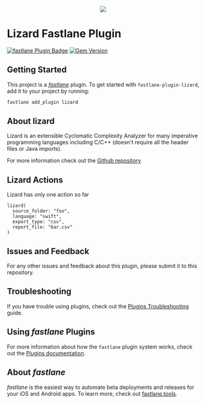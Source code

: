 <p align="center">
    <a href="https://sentry.io" target="_blank" align="center">
        <img src="https://camo.githubusercontent.com/bf0171b40f72483bc67dd4352db1d37c90a541c1/687474703a2f2f7777772e6c697a6172642e77732f776562736974652f7374617469632f696d672f6c6f676f2d736d616c6c2e706e67">
    </a>
<br/>
    <h1>Lizard Fastlane Plugin</h1>
</p>

[![fastlane Plugin Badge](https://rawcdn.githack.com/fastlane/fastlane/master/fastlane/assets/plugin-badge.svg)](https://rubygems.org/gems/fastlane-plugin-lizard)
[![Gem Version](https://badge.fury.io/rb/fastlane-plugin-lizard.svg)](https://badge.fury.io/rb/fastlane-plugin-lizard)

## Getting Started

This project is a [_fastlane_](https://github.com/fastlane/fastlane) plugin. To get started with `fastlane-plugin-lizard`, add it to your project by running:

```bash
fastlane add_plugin lizard
```

## About lizard

Lizard is an extensible Cyclomatic Complexity Analyzer for many imperative programming languages including C/C++ (doesn't require all the header files or Java imports).

For more information check out the [Github repository](https://github.com/terryyin/lizard)

## Lizard Actions

Lizard has only one action so far

```
lizard(
  source_folder: "foo",
  language: "swift",
  export_type: "csv",
  report_file: "bar.csv"
)
```

## Issues and Feedback

For any other issues and feedback about this plugin, please submit it to this repository.

## Troubleshooting

If you have trouble using plugins, check out the [Plugins Troubleshooting](https://docs.fastlane.tools/plugins/plugins-troubleshooting/) guide.

## Using _fastlane_ Plugins

For more information about how the `fastlane` plugin system works, check out the [Plugins documentation](https://docs.fastlane.tools/plugins/create-plugin/).

## About _fastlane_

_fastlane_ is the easiest way to automate beta deployments and releases for your iOS and Android apps. To learn more, check out [fastlane.tools](https://fastlane.tools).
